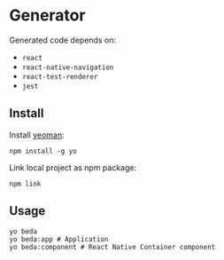 # Generator

Generated code depends on:

- `react`
- `react-native-navigation`
- `react-test-renderer`
- `jest`

## Install

Install [yeoman](https://yeoman.io/):

```
npm install -g yo
```

Link local project as npm package:

```
npm link
```

## Usage

```
yo beda
yo beda:app # Application
yo beda:component # React Native Container component
```
